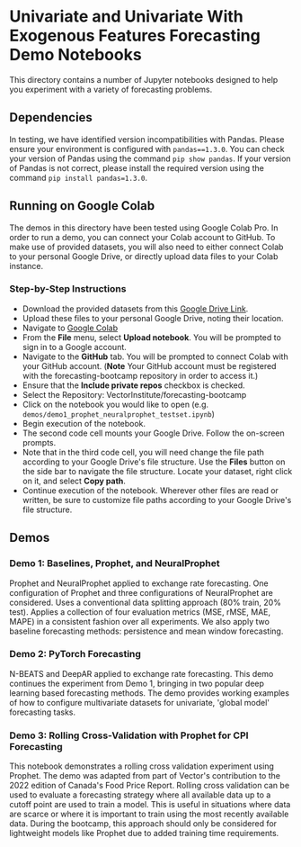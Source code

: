 # Univariate and Univariate With Exogenous Features Forecasting Demo Notebooks

This directory contains a number of Jupyter notebooks designed to help you experiment with a variety of forecasting problems.

## Dependencies

In testing, we have identified version incompatibilities with Pandas. Please ensure your environment is configured with `pandas==1.3.0`. You can check your version of Pandas using the command `pip show pandas`. If your version of Pandas is not correct, please install the required version using the command `pip install pandas=1.3.0`.

## Running on Google Colab

The demos in this directory have been tested using Google Colab Pro. In order to run a demo, you can connect your Colab account to GitHub. To make use of provided datasets, you will also need to either connect Colab to your personal Google Drive, or directly upload data files to your Colab instance. 

### Step-by-Step Instructions

- Download the provided datasets from this [Google Drive Link](https://drive.google.com/drive/folders/1X-CgvkQKpatdPPrAYnWaeGmhA-daLJGr?usp=sharing).
- Upload these files to your personal Google Drive, noting their location.
- Navigate to [Google Colab](https://colab.research.google.com/)
- From the **File** menu, select **Upload notebook**. You will be prompted to sign in to a Google account.
- Navigate to the **GitHub** tab. You will be prompted to connect Colab with your GitHub account. (**Note** Your GitHub account must be registered with the forecasting-bootcamp repository in order to access it.)
- Ensure that the **Include private repos** checkbox is checked.
- Select the Repository: VectorInstitute/forecasting-bootcamp
- Click on the notebook you would like to open (e.g. `demos/demo1_prophet_neuralprophet_testset.ipynb`)
- Begin execution of the notebook.
- The second code cell mounts your Google Drive. Follow the on-screen prompts.
- Note that in the third code cell, you will need change the file path according to your Google Drive's file structure. Use the **Files** button on the side bar to navigate the file structure. Locate your dataset, right click on it, and select **Copy path**. 
- Continue execution of the notebook. Wherever other files are read or written, be sure to customize file paths according to your Google Drive's file structure.

## Demos

### Demo 1: Baselines, Prophet, and NeuralProphet

Prophet and NeuralProphet applied to exchange rate forecasting. One configuration of Prophet and three configurations of NeuralProphet are considered. Uses a conventional data splitting approach (80% train, 20% test). Applies a collection of four evaluation metrics (MSE, rMSE, MAE, MAPE) in a consistent fashion over all experiments. We also apply two baseline forecasting methods: persistence and mean window forecasting.

### Demo 2: PyTorch Forecasting

N-BEATS and DeepAR applied to exchange rate forecasting. This demo continues the experiment from Demo 1, bringing in two popular deep learning based forecasting methods. The demo provides working examples of how to configure multivariate datasets for univariate, 'global model' forecasting tasks. 

### Demo 3: Rolling Cross-Validation with Prophet for CPI Forecasting

This notebook demonstrates a rolling cross validation experiment using Prophet. The demo was adapted from part of Vector's contribution to the 2022 edition of Canada's Food Price Report. Rolling cross validation can be used to evaluate a forecasting strategy where all available data up to a cutoff point are used to train a model. This is useful in situations where data are scarce or where it is important to train using the most recently available data. During the bootcamp, this approach should only be considered for lightweight models like Prophet due to added training time requirements. 
